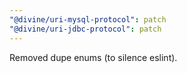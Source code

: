 ```yaml
---
"@divine/uri-mysql-protocol": patch
"@divine/uri-jdbc-protocol": patch
---
```


Removed dupe enums (to silence eslint).
